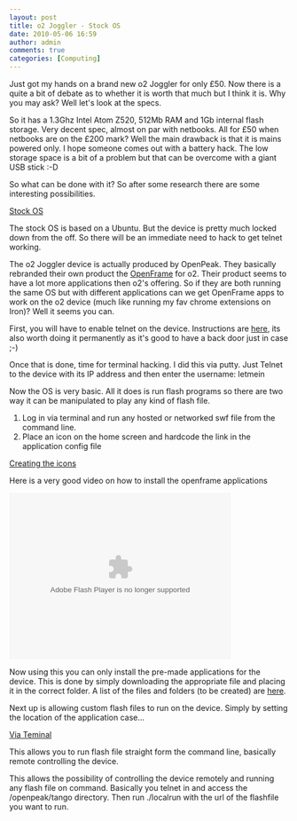 ```yaml
---
layout: post
title: o2 Joggler - Stock OS
date: 2010-05-06 16:59
author: admin
comments: true
categories: [Computing]
---
```

Just got my hands on a brand new o2 Joggler for only £50. Now there is a quite a bit of debate as to whether it is worth that much but I think it is. Why you may ask? Well let's look at the specs.

So it has a 1.3Ghz Intel Atom Z520, 512Mb RAM and 1Gb internal flash storage. Very decent spec, almost on par with netbooks. All for £50 when netbooks are on the £200 mark? Well the main drawback is that it is mains powered only. I hope someone comes out with a battery hack. The low storage space is a bit of a problem but that can be overcome with a giant USB stick :-D

So what can be done with it? So after some research there are some interesting possibilities.

<span style="text-decoration: underline;">Stock OS</span>

The stock OS is based on a Ubuntu. But the device is pretty much locked down from the off. So there will be an immediate need to hack to get telnet working.

The o2 Joggler device is actually produced by OpenPeak. They basically rebranded their own product the <a href="http://www.openpeak.com/OpenFrame.php">OpenFrame</a> for o2. Their product seems to have a lot more applications then o2's offering. So if they are both running the same OS but with different applications can we get OpenFrame apps to work on the o2 device (much like running my fav chrome extensions on Iron)? Well it seems you can.

First, you will have to enable telnet on the device. Instructions are <a href="http://jogglerwiki.info/index.php?title=Installing_Telnet">here</a>, its also worth doing it permanently as it's good to have a back door just in case ;-)

Once that is done, time for terminal hacking. I did this via putty. Just Telnet to the device with its IP address and then enter the username: letmein

Now the OS is very basic. All it does is run flash programs so there are two way it can be manipulated to play any kind of flash file.
<ol>
	<li>Log in via terminal and run any hosted or networked swf file from the command line.</li>
	<li>Place an icon on the home screen and hardcode the link in the application config file</li>
</ol>
<span style="text-decoration: underline;">Creating the icons</span>

Here is a very good video on how to install the openframe applications

<object classid="clsid:d27cdb6e-ae6d-11cf-96b8-444553540000" width="400" height="300" codebase="http://download.macromedia.com/pub/shockwave/cabs/flash/swflash.cab#version=6,0,40,0"><param name="src" value="http://www.youtube.com/watch?v=BMgFnog3Qcw" /><embed type="application/x-shockwave-flash" width="400" height="300" src="http://www.youtube.com/watch?v=BMgFnog3Qcw"></embed></object>

Now using this you can only install the pre-made applications for the device. This is done by simply downloading the appropriate file and placing it in the correct folder. A list of the files and folders (to be created) are <a href="http://jogglerwiki.info/index.php?title=OpenPeak_Apps_list">here</a>.

Next up is allowing custom flash files to run on the device. Simply by setting the location of the application case...

<span style="text-decoration: underline;">Via Teminal</span>

This allows you to run flash file straight form the command line, basically remote controlling the device.

This allows the possibility of controlling the device remotely and running any flash file on command. Basically you telnet in and access the /openpeak/tango directory. Then run ./localrun with the url of the flashfile you want to run.
